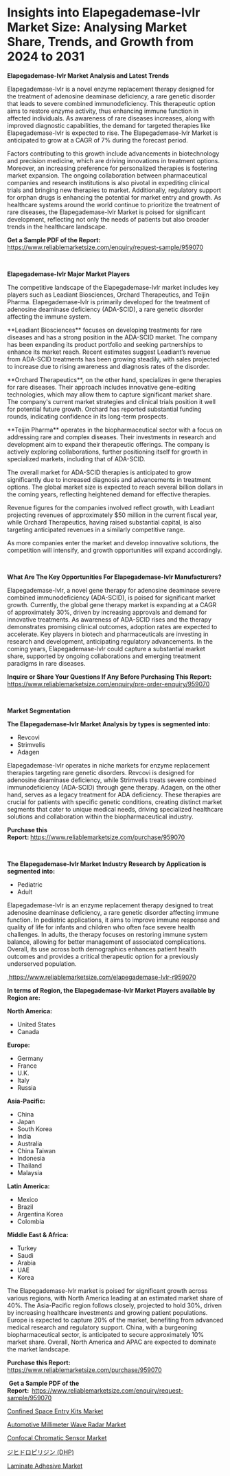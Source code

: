 <p><h1>Insights into Elapegademase-lvlr Market Size: Analysing Market Share, Trends, and Growth from 2024 to 2031</h1></p><p><strong>Elapegademase-lvlr Market Analysis and Latest Trends</strong></p>
<p><p>Elapegademase-lvlr is a novel enzyme replacement therapy designed for the treatment of adenosine deaminase deficiency, a rare genetic disorder that leads to severe combined immunodeficiency. This therapeutic option aims to restore enzyme activity, thus enhancing immune function in affected individuals. As awareness of rare diseases increases, along with improved diagnostic capabilities, the demand for targeted therapies like Elapegademase-lvlr is expected to rise. The Elapegademase-lvlr Market is anticipated to grow at a CAGR of 7% during the forecast period. </p><p>Factors contributing to this growth include advancements in biotechnology and precision medicine, which are driving innovations in treatment options. Moreover, an increasing preference for personalized therapies is fostering market expansion. The ongoing collaboration between pharmaceutical companies and research institutions is also pivotal in expediting clinical trials and bringing new therapies to market. Additionally, regulatory support for orphan drugs is enhancing the potential for market entry and growth. As healthcare systems around the world continue to prioritize the treatment of rare diseases, the Elapegademase-lvlr Market is poised for significant development, reflecting not only the needs of patients but also broader trends in the healthcare landscape.</p></p>
<p><strong>Get a Sample PDF of the Report:&nbsp;</strong> <a href="https://www.reliablemarketsize.com/enquiry/request-sample/959070">https://www.reliablemarketsize.com/enquiry/request-sample/959070</a></p>
<p>&nbsp;</p>
<p><strong>Elapegademase-lvlr Major Market Players</strong></p>
<p><p>The competitive landscape of the Elapegademase-lvlr market includes key players such as Leadiant Biosciences, Orchard Therapeutics, and Teijin Pharma. Elapegademase-lvlr is primarily developed for the treatment of adenosine deaminase deficiency (ADA-SCID), a rare genetic disorder affecting the immune system.</p><p>**Leadiant Biosciences** focuses on developing treatments for rare diseases and has a strong position in the ADA-SCID market. The company has been expanding its product portfolio and seeking partnerships to enhance its market reach. Recent estimates suggest Leadiant’s revenue from ADA-SCID treatments has been growing steadily, with sales projected to increase due to rising awareness and diagnosis rates of the disorder.</p><p>**Orchard Therapeutics**, on the other hand, specializes in gene therapies for rare diseases. Their approach includes innovative gene-editing technologies, which may allow them to capture significant market share. The company's current market strategies and clinical trials position it well for potential future growth. Orchard has reported substantial funding rounds, indicating confidence in its long-term prospects.</p><p>**Teijin Pharma** operates in the biopharmaceutical sector with a focus on addressing rare and complex diseases. Their investments in research and development aim to expand their therapeutic offerings. The company is actively exploring collaborations, further positioning itself for growth in specialized markets, including that of ADA-SCID.</p><p>The overall market for ADA-SCID therapies is anticipated to grow significantly due to increased diagnosis and advancements in treatment options. The global market size is expected to reach several billion dollars in the coming years, reflecting heightened demand for effective therapies.</p><p>Revenue figures for the companies involved reflect growth, with Leadiant projecting revenues of approximately $50 million in the current fiscal year, while Orchard Therapeutics, having raised substantial capital, is also targeting anticipated revenues in a similarly competitive range. </p><p>As more companies enter the market and develop innovative solutions, the competition will intensify, and growth opportunities will expand accordingly.</p></p>
<p>&nbsp;</p>
<p><strong>What Are The Key Opportunities For Elapegademase-lvlr Manufacturers?</strong></p>
<p><p>Elapegademase-lvlr, a novel gene therapy for adenosine deaminase severe combined immunodeficiency (ADA-SCID), is poised for significant market growth. Currently, the global gene therapy market is expanding at a CAGR of approximately 30%, driven by increasing approvals and demand for innovative treatments. As awareness of ADA-SCID rises and the therapy demonstrates promising clinical outcomes, adoption rates are expected to accelerate. Key players in biotech and pharmaceuticals are investing in research and development, anticipating regulatory advancements. In the coming years, Elapegademase-lvlr could capture a substantial market share, supported by ongoing collaborations and emerging treatment paradigms in rare diseases.</p></p>
<p><strong>Inquire or Share Your Questions If Any Before Purchasing This Report:</strong> <a href="https://www.reliablemarketsize.com/enquiry/pre-order-enquiry/959070">https://www.reliablemarketsize.com/enquiry/pre-order-enquiry/959070</a></p>
<p>&nbsp;</p>
<p><strong>Market Segmentation</strong></p>
<p><strong>The Elapegademase-lvlr Market Analysis by types is segmented into:</strong></p>
<p><ul><li>Revcovi</li><li>Strimvelis</li><li>Adagen</li></ul></p>
<p><p>Elapegademase-lvlr operates in niche markets for enzyme replacement therapies targeting rare genetic disorders. Revcovi is designed for adenosine deaminase deficiency, while Strimvelis treats severe combined immunodeficiency (ADA-SCID) through gene therapy. Adagen, on the other hand, serves as a legacy treatment for ADA deficiency. These therapies are crucial for patients with specific genetic conditions, creating distinct market segments that cater to unique medical needs, driving specialized healthcare solutions and collaboration within the biopharmaceutical industry.</p></p>
<p><strong>Purchase this Report:&nbsp;</strong><a href="https://www.reliablemarketsize.com/purchase/959070">https://www.reliablemarketsize.com/purchase/959070</a></p>
<p>&nbsp;</p>
<p><strong>The Elapegademase-lvlr Market Industry Research by Application is segmented into:</strong></p>
<p><ul><li>Pediatric</li><li>Adult</li></ul></p>
<p><p>Elapegademase-lvlr is an enzyme replacement therapy designed to treat adenosine deaminase deficiency, a rare genetic disorder affecting immune function. In pediatric applications, it aims to improve immune response and quality of life for infants and children who often face severe health challenges. In adults, the therapy focuses on restoring immune system balance, allowing for better management of associated complications. Overall, its use across both demographics enhances patient health outcomes and provides a critical therapeutic option for a previously underserved population.</p></p>
<p><a href="https://www.reliablemarketsize.com/elapegademase-lvlr-r959070">&nbsp;https://www.reliablemarketsize.com/elapegademase-lvlr-r959070</a></p>
<p><strong>In terms of Region, the Elapegademase-lvlr Market Players available by Region are:</strong></p>
<p>
    <p> <strong> North America: </strong>
        <ul>
            <li>United States</li>
            <li>Canada</li>
        </ul>
        </p> 
    <p> <strong> Europe: </strong>
        <ul>
            <li>Germany</li>
            <li>France</li>
            <li>U.K.</li>
            <li>Italy</li>
            <li>Russia</li>
        </ul>
        </p> 
    <p> <strong> Asia-Pacific: </strong>
        <ul>
            <li>China</li>
            <li>Japan</li>
            <li>South Korea</li>
            <li>India</li>
            <li>Australia</li>
            <li>China Taiwan</li>
            <li>Indonesia</li>
            <li>Thailand</li>
            <li>Malaysia</li>
        </ul>
        </p> 
    <p> <strong> Latin America: </strong>
        <ul>
            <li>Mexico</li>
            <li>Brazil</li>
            <li>Argentina Korea</li>
            <li>Colombia</li>
        </ul>
        </p> 
    <p> <strong> Middle East & Africa: </strong>
        <ul>
            <li>Turkey</li>
            <li>Saudi</li>
            <li>Arabia</li>
            <li>UAE</li>
            <li>Korea</li>
        </ul>
    </p>
    </p>
<p><p>The Elapegademase-lvlr market is poised for significant growth across various regions, with North America leading at an estimated market share of 40%. The Asia-Pacific region follows closely, projected to hold 30%, driven by increasing healthcare investments and growing patient populations. Europe is expected to capture 20% of the market, benefiting from advanced medical research and regulatory support. China, with a burgeoning biopharmaceutical sector, is anticipated to secure approximately 10% market share. Overall, North America and APAC are expected to dominate the market landscape.</p></p>
<p><strong>Purchase this Report: </strong><a href="https://www.reliablemarketsize.com/purchase/959070">https://www.reliablemarketsize.com/purchase/959070</a></p>
<p>&nbsp;<strong>Get a Sample PDF of the Report:&nbsp;&nbsp;</strong><a href="https://www.reliablemarketsize.com/enquiry/request-sample/959070">https://www.reliablemarketsize.com/enquiry/request-sample/959070</a></p>
<p><strong></strong></p>
<p><p><a href="https://www.linkedin.com/pulse/global-confined-space-entry-kits-market-landscape-future-trends-vythf?trackingId=DRV4ds2JSkSdZmnrISA9kQ%3D%3D">Confined Space Entry Kits Market</a></p><p><a href="https://medium.com/@sigridrobel_68710/the-global-automotive-millimeter-wave-radar-market-is-a-dynamic-and-growing-industry-bd1c3d278b33">Automotive Millimeter Wave Radar Market</a></p><p><a href="https://www.linkedin.com/pulse/confocal-chromatic-sensor-market-research-report-exploring-6mone?trackingId=poLi8eQxSAe0IOPmffUwCw%3D%3D">Confocal Chromatic Sensor Market</a></p><p><a href="https://medium.com/@skylarreilly36/dihydropyridine-dhp-market-%E3%81%AE%E3%82%B0%E3%83%AD%E3%83%BC%E3%83%90%E3%83%AB%E5%B8%82%E5%A0%B4%E6%A6%82%E8%A6%81%E3%81%AF-%E4%B8%96%E7%95%8C%E3%81%8A%E3%82%88%E3%81%B3%E4%B8%BB%E8%A6%81%E5%B8%82%E5%A0%B4%E3%81%AB%E3%81%8A%E3%81%91%E3%82%8B%E6%A5%AD%E7%95%8C%E3%81%AB%E5%BD%B1%E9%9F%BF%E3%82%92%E4%B8%8E%E3%81%88%E3%82%8B%E4%B8%BB%E8%A6%81%E3%81%AA%E3%83%88%E3%83%AC%E3%83%B3%E3%83%89%E3%81%AB%E3%81%A4%E3%81%84%E3%81%A6-%E7%8B%AC%E8%87%AA%E3%81%AE%E8%A6%96%E7%82%B9%E3%82%92%E6%8F%90%E4%BE%9B%E3%81%97%E3%81%BE%E3%81%99-d01c3e10a996">ジヒドロピリジン (DHP)</a></p><p><a href="https://issuu.com/reportprime-2/docs/laminate-adhesive-market-size-2030._a5f9782820d883">Laminate Adhesive Market</a></p></p>